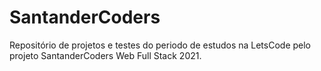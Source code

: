 # SantanderCoders
Repositório de projetos e testes do periodo de estudos na LetsCode pelo projeto SantanderCoders Web Full Stack 2021.
